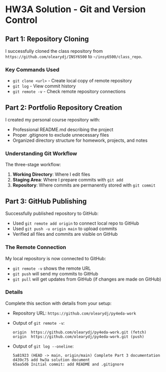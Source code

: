 # HW3A Solution - Git and Version Control

## Part 1: Repository Cloning

I successfully cloned the class repository from `https://github.com/olearydj/INSY6500` to `~/insy6500/class_repo`.

### Key Commands Used

- `git clone <url>` - Create local copy of remote repository
- `git log` - View commit history
- `git remote -v` - Check remote repository connections

## Part 2: Portfolio Repository Creation

I created my personal course repository with:

- Professional README.md describing the project
- Proper .gitignore to exclude unnecessary files
- Organized directory structure for homework, projects, and notes

### Understanding Git Workflow

The three-stage workflow:

1. **Working Directory**: Where I edit files
2. **Staging Area**: Where I prepare commits with `git add`
3. **Repository**: Where commits are permanently stored with `git commit`

## Part 3: GitHub Publishing

Successfully published repository to GitHub:

- Used `git remote add origin` to connect local repo to GitHub
- Used `git push -u origin main` to upload commits
- Verified all files and commits are visible on GitHub

### The Remote Connection

My local repository is now connected to GitHub:

- `git remote -v` shows the remote URL
- `git push` will send my commits to GitHub
- `git pull` will get updates from GitHub (if changes are made on GitHub)

### Details

Complete this section with details from your setup:

- Repository URL: `https://github.com/olearydj/py4eda-work` 
- Output of `git remote -v`:

  ```text
  origin  https://github.com/olearydj/py4eda-work.git (fetch)
  origin  https://github.com/olearydj/py4eda-work.git (push)
  ```
- Output of `git log --oneline`:

  ```text
  5a81923 (HEAD -> main, origin/main) Complete Part 3 documentation
  d439c75 add hw3a solution document
  65aa5d6 Initial commit: add README and .gitignore
  ```
